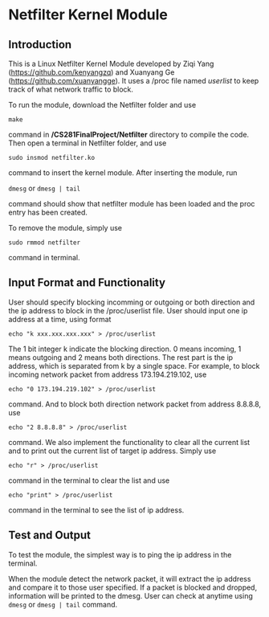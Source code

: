 # Netfilter Kernel Module

## Introduction
This is a Linux Netfilter Kernel Module developed by Ziqi Yang (https://github.com/kenyangzq) and Xuanyang Ge (https://github.com/xuanyangge). It uses a /proc file named *userlist* to keep track of what network traffic to block. 

To run the module, download the Netfilter folder and use 

`make`

command in **/CS281FinalProject/Netfilter** directory to compile the code. Then open a terminal in Netfilter folder, and use

`sudo insmod netfilter.ko`

command to insert the kernel module. After inserting the module, run 

`dmesg` or `dmesg | tail` 

command should show that netfilter module has been loaded and the proc entry has been created. 

To remove the module, simply use

`sudo rmmod netfilter`

command in terminal.

## Input Format and Functionality

User should specify blocking incomming or outgoing or both direction and the ip address to block in the /proc/userlist file. User should input one ip address at a time, using format 

`echo "k xxx.xxx.xxx.xxx" > /proc/userlist`

The 1 bit integer k indicate the blocking direction. 0 means incoming, 1 means outgoing and 2 means both directions. The rest part is the ip address, which is separated from k by a single space. For example, to block incoming network packet from address 173.194.219.102, use 

`echo "0 173.194.219.102" > /proc/userlist`

command. And to block both direction network packet from address 8.8.8.8, use

`echo "2 8.8.8.8" > /proc/userlist`

command. We also implement the functionality to clear all the current list and to print out the current list of target ip address. Simply use 

`echo "r" > /proc/userlist`

command in the terminal to clear the list and use

`echo "print" > /proc/userlist`

command in the terminal to see the list of ip address.

## Test and Output

To test the module, the simplest way is to ping the ip address in the terminal. 

When the module detect the network packet, it will extract the ip address and compare it to those user specified. If a packet is blocked and dropped, information will be printed to the dmesg. User can check at anytime using `dmesg` or `dmesg | tail` command.  














